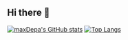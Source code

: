 ## Hi there 👋
[![maxDepa's GitHub stats](https://github-readme-stats.vercel.app/api?username=maxDepa)](https://github.com/anuraghazra/github-readme-stats)
[![Top Langs](https://github-readme-stats.vercel.app/api/top-langs/?username=maxDepa)](https://github.com/anuraghazra/github-readme-stats)
<!--
**maxDepa/maxDepa** is a ✨ _special_ ✨ repository because its `README.md` (this file) appears on your GitHub profile.

Here are some ideas to get you started:

- 🔭 I’m currently working on ...
- 🌱 I’m currently learning ...
- 👯 I’m looking to collaborate on ...
- 🤔 I’m looking for help with ...
- 💬 Ask me about ...
- 📫 How to reach me: ...
- 😄 Pronouns: ...
- ⚡ Fun fact: ...
-->
